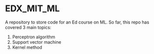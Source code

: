 # EDX_MIT_ML
A repository to store code for an Ed course on ML. So far, this repo has covered 3 main topics:
1. Perceptron algorithm
2. Support vector machine
3. Kernel method
